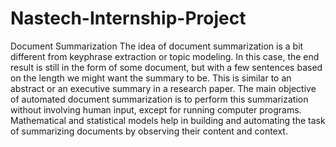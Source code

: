 # Nastech-Internship-Project
Document Summarization The idea of document summarization is a bit different from keyphrase extraction or topic modeling. In this case, the end result is still in the form of some document, but with a few sentences based on the length we might want the summary to be. This is similar to an abstract or an executive summary in a research paper. The main objective of automated document summarization is to perform this summarization without involving human input, except for running computer programs. Mathematical and statistical models help in building and automating the task of summarizing documents by observing their content and context.
